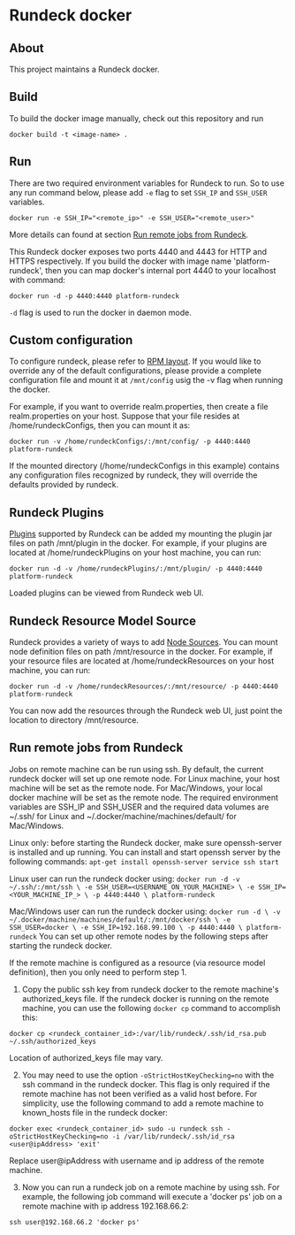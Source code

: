 # Rundeck docker

## About
This project maintains a Rundeck docker.

## Build
To build the docker image manually, check out this repository and run

`docker build -t <image-name> .`

## Run
There are two required environment variables for Rundeck to run. So to use any
run command below, please add `-e` flag to set `SSH_IP` and `SSH_USER` variables.

`docker run -e SSH_IP="<remote_ip>" -e SSH_USER="<remote_user>"`

More details can found at section [Run remote jobs from Rundeck](#run-remote-jobs-from-rundeck).  
 
This Rundeck docker exposes two ports 4440 and 4443 for HTTP and HTTPS respectively.
If you build the docker with image name 'platform-rundeck', then you can map
docker's internal port 4440 to your localhost with command:

`docker run -d -p 4440:4440 platform-rundeck`

`-d` flag is used to run the docker in daemon mode.

## Custom configuration
To configure rundeck, please refer to [RPM layout](http://rundeck.org/docs/administration/configuration-file-reference.html#rpm-layout).
If you would like to override any of the default configurations, please provide
a complete configuration file and mount it at `/mnt/config` usig the -v flag when
running the docker.

For example, if you want to override realm.properties, then create a file
realm.properties on your host. Suppose that your file resides at
/home/rundeckConfigs, then you can mount it as:

`docker run -v /home/rundeckConfigs/:/mnt/config/ -p 4440:4440 platform-rundeck`

If the mounted directory (/home/rundeckConfigs in this example) contains any
configuration files recognized by rundeck, they will override the defaults provided
by rundeck.

## Rundeck Plugins
[Plugins](http://rundeck.org/plugins/) supported by Rundeck can be added my mounting
the plugin jar files on path /mnt/plugin in the docker. For example, if
your plugins are located at /home/rundeckPlugins on your host machine, you can run:

`docker run -d -v /home/rundeckPlugins/:/mnt/plugin/ -p 4440:4440 platform-rundeck`

Loaded plugins can be viewed from Rundeck web UI.

## Rundeck Resource Model Source
Rundeck provides a variety of ways to add [Node Sources](http://rundeck.org/docs/administration/managing-node-sources.html).
You can mount node definition files on path /mnt/resource in the docker. For example,
if your resource files are located at /home/rundeckResources on your host machine,
you can run:

`docker run -d -v /home/rundeckResources/:/mnt/resource/ -p 4440:4440 platform-rundeck`

You can now add the resources through the Rundeck web UI, just point the location
to directory /mnt/resource.

## Run remote jobs from Rundeck
Jobs on remote machine can be run using ssh. By default, the current rundeck docker 
will set up one remote node. For Linux machine, your host machine will be set as the 
remote node. For Mac/Windows, your local docker machine will be set as the remote node. 
The required environment variables are SSH_IP and SSH_USER and the required data volumes
are ~/.ssh/ for Linux and ~/.docker/machine/machines/default/ for Mac/Windows.

Linux only: before starting the Rundeck docker, make sure openssh-server is installed and up running.
You can install and start openssh server by the following commands:
`
apt-get install openssh-server
service ssh start
` 

Linux user can run the rundeck docker using:
`docker run -d -v ~/.ssh/:/mnt/ssh \
  -e SSH_USER=<USERNAME_ON_YOUR_MACHINE> \
  -e SSH_IP=<YOUR_MACHINE_IP_> \
  -p 4440:4440 \
  platform-rundeck
`

Mac/Windows user can run the rundeck docker using:
`
  docker run -d \
  -v ~/.docker/machine/machines/default/:/mnt/docker/ssh \
  -e SSH_USER=docker \
  -e SSH_IP=192.168.99.100 \
  -p 4440:4440 \
  platform-rundeck
`
You can set up other remote nodes by the following steps after starting the rundeck docker.

If the remote machine is configured as a resource (via resource
  model definition), then you only need to perform step 1.

1. Copy the public ssh key from rundeck docker to the remote machine's authorized_keys
file. If the rundeck docker is running on the remote machine, you can use the following
`docker cp` command to accomplish this:

`docker cp <rundeck_container_id>:/var/lib/rundeck/.ssh/id_rsa.pub ~/.ssh/authorized_keys`

Location of authorized_keys file may vary.

2. You may need to use the option `-oStrictHostKeyChecking=no` with the ssh command
in the rundeck docker. This flag is only required if the remote machine has not been
verified as a valid host before. For simplicity, use the following command to add
a remote machine to known_hosts file in the rundeck docker:

`docker exec <rundeck_container_id> sudo -u rundeck ssh -oStrictHostKeyChecking=no -i /var/lib/rundeck/.ssh/id_rsa <user@ipAddress> 'exit'`

Replace user@ipAddress with username and ip address of the remote machine.

3. Now you can run a rundeck job on a remote machine by using ssh. For example, the
following job command will execute a 'docker ps' job on a remote machine with ip
address 192.168.66.2:

`ssh user@192.168.66.2 'docker ps'`
